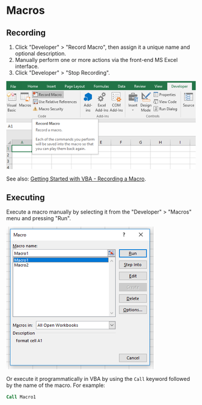 # Macros

## Recording

  1. Click "Developer" > "Record Macro", then assign it a unique name and optional description.
  2. Manually perform one or more actions via the front-end MS Excel interface.
  3. Click "Developer" > "Stop Recording".

![A screenshot of the "Code" section of the "Developer" menu, where the macro-related buttons exist.](/img/notes/visual-basic/recording-a-macro.png)

See also: [Getting Started with VBA - Recording a Macro](https://msdn.microsoft.com/en-us/vba/office-shared-vba/articles/getting-started-with-vba-in-office#to-record-a-macro).

## Executing

Execute a macro manually by selecting it from the "Developer" > "Macros" menu and pressing "Run".

![A screenshot of the "Macros" window.](/img/notes/visual-basic/playing-a-macro.png)

Or execute it programmatically in VBA by using the `Call` keyword followed by the name of the macro. For example:

```vb
Call Macro1
```
